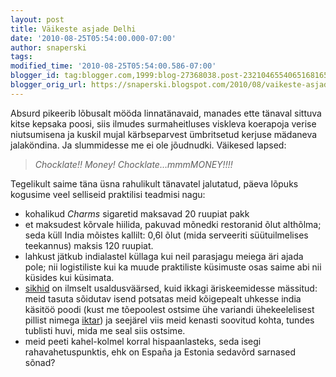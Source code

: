 ```yaml
---
layout: post
title: Väikeste asjade Delhi
date: '2010-08-25T05:54:00.000-07:00'
author: snaperski
tags: 
modified_time: '2010-08-25T05:54:00.586-07:00'
blogger_id: tag:blogger.com,1999:blog-27368038.post-2321046554065168165
blogger_orig_url: https://snaperski.blogspot.com/2010/08/vaikeste-asjade-delhi_25.html
---
```


<p>Absurd pikeerib lõbusalt mööda linnatänavaid, manades ette tänaval sittuva kitse kepsaka poosi, siis ilmudes surmaheitluses viskleva koerapoja verise niutsumisena ja kuskil mujal kärbseparvest ümbritsetud kerjuse mädaneva jalaköndina.  Ja slummidesse me ei ole jõudnudki. Väikesed lapsed:</p>  <blockquote>   <p><em>Chocklate!! Money! Chocklate…mmmMONEY!!!!</em></p> </blockquote>  <p>Tegelikult saime täna üsna rahulikult tänavatel jalutatud, päeva lõpuks kogusime veel selliseid praktilisi teadmisi nagu:</p>  <ul>   <li>kohalikud <em>Charms</em> sigaretid maksavad 20 ruupiat pakk </li>    <li>et maksudest kõrvale hiilida, pakuvad mõnedki restoranid õlut althõlma; seda küll India mõistes kallilt: 0,6l õlut (mida serveeriti süütuilmelises teekannus) maksis 120 ruupiat. </li>    <li>lahkust jätkub indialastel küllaga kui neil parasjagu meiega äri ajada pole; nii logistiliste kui ka muude praktiliste küsimuste osas saime abi nii küsides kui küsimata. </li>    <li><a href="http://en.wikipedia.org/wiki/Sikh">sikhid</a> on ilmselt usaldusväärsed, kuid ikkagi äriskeemidesse mässitud: meid tasuta sõidutav isend potsatas meid kõigepealt uhkesse india käsitöö poodi (kust me tõepoolest ostsime ühe variandi ühekeelelisest pillist nimega <a href="http://en.wikipedia.org/wiki/Ektara">iktar</a>) ja seejärel viis meid kenasti soovitud kohta, tundes tublisti huvi, mida me seal siis ostsime. </li>    <li>meid peeti kahel-kolmel korral hispaanlasteks, seda isegi rahavahetuspunktis, ehk on  España ja Estonia sedavõrd sarnased sõnad? </li> </ul>